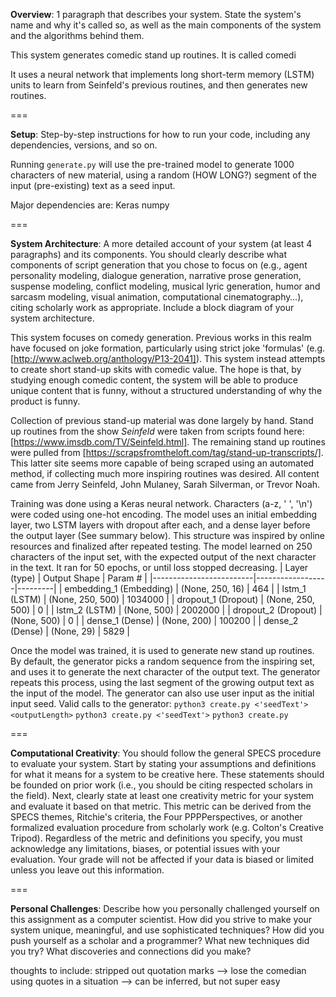 **Overview**: 1 paragraph that describes your system. State the system's name and why it's called so, as well as the main components of the system and the algorithms behind them.

This system generates comedic stand up routines. It is called comedi

It uses a neural network that implements long short-term memory (LSTM) units to learn from Seinfeld's previous routines, and then generates new routines.

===

**Setup**: Step-by-step instructions for how to run your code, including any dependencies, versions, and so on.

Running `generate.py` will use the pre-trained model to generate 1000 characters of new material, using a random (HOW LONG?) segment of the input (pre-existing) text as a seed input. 

Major dependencies are:
    Keras
    numpy

===

**System Architecture**: A more detailed account of your system (at least 4 paragraphs) and its components. You should clearly describe what components of script generation that you chose to focus on (e.g., agent personality modeling, dialogue generation, narrative prose generation, suspense modeling, conflict modeling, musical lyric generation, humor and sarcasm modeling, visual animation, computational cinematography…), citing scholarly work as appropriate. Include a block diagram of your system architecture.

This system focuses on comedy generation. Previous works in this realm have focused on joke formation, particularly using strict joke 'formulas' (e.g. [http://www.aclweb.org/anthology/P13-2041]). This system instead attempts to create short stand-up skits with comedic value. The hope is that, by studying enough comedic content, the system will be able to produce unique content that is funny, without a structured understanding of why the product is funny.

Collection of previous stand-up material was done largely by hand. Stand up routines from the show *Seinfeld* were taken from scripts found here: [https://www.imsdb.com/TV/Seinfeld.html]. The remaining stand up routines were pulled from [https://scrapsfromtheloft.com/tag/stand-up-transcripts/]. This latter site seems more capable of being scraped using an automated method, if collecting much more inspiring routines was desired.
All content came from Jerry Seinfeld, John Mulaney, Sarah Silverman, or Trevor Noah.

Training was done using a Keras neural network. Characters (a-z, ' ', '\n') were coded using one-hot encoding. The model uses an initial embedding layer, two LSTM layers with dropout after each, and a dense layer before the output layer (See summary below). This structure was inspired by online resources and finalized after repeated testing. The model learned on 250 characters of the input set, with the expected output of the next character in the text. It ran for 50 epochs, or until loss stopped decreasing.
| Layer (type)            | Output Shape     | Param # |
|-------------------------|------------------|---------|
| embedding_1 (Embedding) | (None, 250, 16)  | 464     |
| lstm_1 (LSTM)           | (None, 250, 500) | 1034000 |
| dropout_1 (Dropout)     | (None, 250, 500) | 0       |
| lstm_2 (LSTM)           | (None, 500)      | 2002000 |
| dropout_2 (Dropout)     | (None, 500)      | 0       |
| dense_1 (Dense)         | (None, 200)      | 100200  |
| dense_2 (Dense)         | (None, 29)       | 5829    |

Once the model was trained, it is used to generate new stand up routines. By default, the generator picks a random sequence from the inspiring set, and uses it to generate the next character of the output text. The generator repeats this process, using the last segment of the growing output text as the input of the model. 
The generator can also use user input as the initial input seed.
Valid calls to the generator:
`python3 create.py <'seedText'> <outputLength>`
`python3 create.py <'seedText'>`
`python3 create.py`


===

**Computational Creativity**: You should follow the general SPECS procedure to evaluate your system. Start by stating your assumptions and definitions for what it means for a system to be creative here. These statements should be founded on prior work (i.e., you should be citing respected scholars in the field). Next, clearly state at least one creativity metric for your system and evaluate it based on that metric. This metric can be derived from the SPECS themes, Ritchie's criteria, the Four PPPPerspectives, or another formalized evaluation procedure from scholarly work (e.g. Colton's Creative Tripod). Regardless of the metric and definitions you specify, you must acknowledge any limitations, biases, or potential issues with your evaluation. Your grade will not be affected if your data is biased or limited unless you leave out this information.



===

**Personal Challenges**: Describe how you personally challenged yourself on this assignment as a computer scientist. How did you strive to make your system unique, meaningful, and use sophisticated techniques? How did you push yourself as a scholar and a programmer? What new techniques did you try? What discoveries and connections did you make?






thoughts to include:
    stripped out quotation marks --> lose the comedian using quotes in a situation
        --> can be inferred, but not super easy
